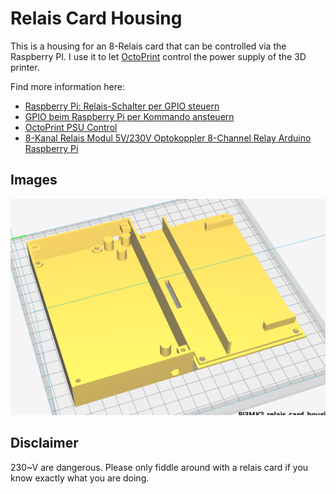 # Relais Card Housing
This is a housing for an 8-Relais card that can be controlled via the Raspberry PI. I use it to let [OctoPrint](https://octoprint.org) control the power supply of the 3D printer.

Find more information here:
* [Raspberry Pi: Relais-Schalter per GPIO steuern](https://tutorials-raspberrypi.de/raspberry-pi-relais-schalter-steuern/)
* [GPIO beim Raspberry Pi per Kommando ansteuern](http://www.netzmafia.de/skripten/hardware/RasPi/RasPi_GPIO_Shell.html)
* [OctoPrint PSU Control](https://github.com/kantlivelong/OctoPrint-PSUControl)
* [8-Kanal Relais Modul 5V/230V Optokoppler 8-Channel Relay Arduino Raspberry Pi](https://smile.amazon.de/dp/B00AEIDWXK/ref=pe_3044161_189395811_TE_3p_dp_1)

## Images
![Rendering](rendering.png)

## Disclaimer
230~V are dangerous. Please only fiddle around with a relais card if you know exactly what you are doing.
